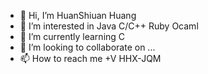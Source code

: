 - 👋 Hi, I’m HuanShiuan Huang
- 👀 I’m interested in Java C/C++ Ruby Ocaml
- 🌱 I’m currently learning C
- 💞️ I’m looking to collaborate on ...
- 📫 How to reach me +V HHX-JQM

<!---
hhxjqm/hhxjqm is a ✨ special ✨ repository because its `README.md` (this file) appears on your GitHub profile.
You can click the Preview link to take a look at your changes.
--->
